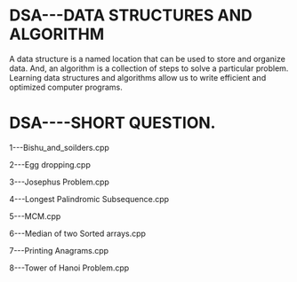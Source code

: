 # DSA---DATA STRUCTURES AND ALGORITHM

A data structure is a named location that can be used to store and organize data. And, an algorithm is a collection of steps to solve a particular problem. Learning data structures and algorithms allow us to write efficient and optimized computer programs.

# DSA----SHORT QUESTION.

1---Bishu_and_soilders.cpp

2---Egg dropping.cpp

3---Josephus Problem.cpp

4---Longest Palindromic Subsequence.cpp

5---MCM.cpp

6---Median of two Sorted arrays.cpp

7---Printing Anagrams.cpp

8---Tower of Hanoi Problem.cpp

